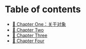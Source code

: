 # Table of contents

* [🌷 Chapter One：关于对象](README.md)
* [💐 Chapter Two](Chapter\_2/README.md)
* [🌺 Chapter Three](Chapter\_3/README.md)
* [🌸 Chapter Four](Chapter\_4/README.md)
